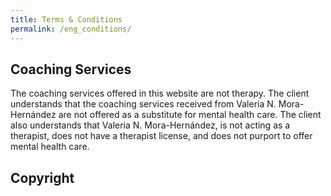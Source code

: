 ```yaml
---
title: Terms & Conditions
permalink: /eng_conditions/
---
```

## Coaching Services

The coaching services offered in this website are not therapy. The client understands that the coaching services received from Valeria N. Mora-Hernández are not offered as a substitute for mental health care. The client also understands that Valeria N. Mora-Hernández, is not acting as a therapist, does not have a therapist license, and does not purport to offer mental health care.

## Copyright
